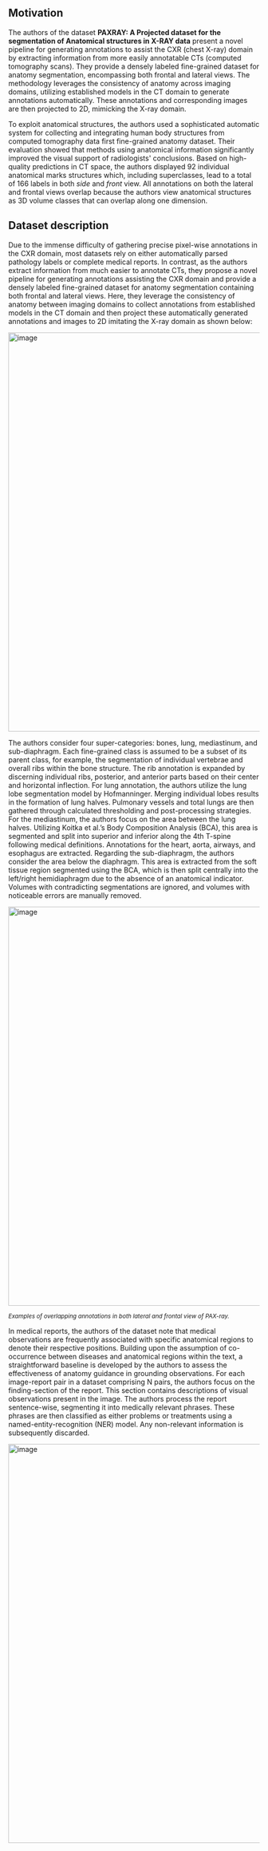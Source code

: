 ## Motivation

The authors of the dataset **PAXRAY: A Projected dataset for the segmentation of Anatomical structures in X-RAY data** present a novel pipeline for generating annotations to assist the CXR (chest X-ray) domain by extracting information from more easily annotatable CTs (computed tomography scans). They provide a densely labeled fine-grained dataset for anatomy segmentation, encompassing both frontal and lateral views. The methodology leverages the consistency of anatomy across imaging domains, utilizing established models in the CT domain to generate annotations automatically. These annotations and corresponding images are then projected to 2D, mimicking the X-ray domain.

To exploit anatomical structures, the authors used a sophisticated automatic system for collecting and integrating human body structures from computed tomography data first fine-grained anatomy dataset. Their evaluation showed that methods using anatomical information significantly improved the visual support of radiologists' conclusions. Based on high-quality predictions in CT space, the authors displayed 92 individual anatomical marks structures which, including superclasses, lead to a total of 166 labels in both _side_ and _front_ view. All annotations on both the lateral and frontal views overlap because the authors view anatomical structures as 3D volume classes that can overlap along one dimension.

## Dataset description

Due to the immense difficulty of gathering precise pixel-wise annotations in the CXR domain, most datasets rely on either automatically parsed pathology labels or complete medical reports. In contrast, as the authors extract information from much easier to annotate CTs, they propose a novel pipeline for generating annotations assisting the CXR domain and provide a densely labeled fine-grained dataset for anatomy segmentation containing both frontal and lateral
views. Here, they leverage the consistency of anatomy between imaging domains to collect annotations from established models in the CT domain and then project these automatically generated annotations and images to 2D imitating the X-ray domain as shown below:

<img src="https://github.com/dataset-ninja/paxray/assets/120389559/e24cf551-321c-4972-ba64-c7c88e1da261" alt="image" width="800">

The authors consider four super-categories: bones, lung, mediastinum, and sub-diaphragm. Each fine-grained class is assumed to be a subset of its parent class, for example, the segmentation of individual vertebrae and overall ribs within the bone structure. The rib annotation is expanded by discerning individual ribs, posterior, and anterior parts based on their center and horizontal inflection.
For lung annotation, the authors utilize the lung lobe segmentation model by Hofmanninger. Merging individual lobes results in the formation of lung halves. Pulmonary vessels and total lungs are then gathered through calculated thresholding and post-processing strategies.
For the mediastinum, the authors focus on the area between the lung halves. Utilizing Koitka et al.’s Body Composition Analysis (BCA), this area is segmented and split into superior and inferior along the 4th T-spine following medical definitions. Annotations for the heart, aorta, airways, and esophagus are extracted.
Regarding the sub-diaphragm, the authors consider the area below the diaphragm. This area is extracted from the soft tissue region segmented using the BCA, which is then split centrally into the left/right hemidiaphragm due to the absence of an anatomical indicator. Volumes with contradicting segmentations are ignored, and volumes with noticeable errors are manually removed.

<img src="https://github.com/dataset-ninja/paxray/assets/120389559/2ece1048-2614-43f2-8e98-ef754e366ca7" alt="image" width="800">

<span style="font-size: smaller; font-style: italic;">Examples of overlapping annotations in both lateral and frontal view of PAX-ray.</span>

In medical reports, the authors of the dataset note that medical observations are frequently associated with specific anatomical regions to denote their respective positions. Building upon the assumption of co-occurrence between diseases and anatomical regions within the text, a straightforward baseline is developed by the authors to assess the effectiveness of anatomy guidance in grounding observations.
For each image-report pair in a dataset comprising N pairs, the authors focus on the finding-section of the report. This section contains descriptions of visual observations present in the image. The authors process the report sentence-wise, segmenting it into medically relevant phrases. These phrases are then classified as either problems or treatments using a named-entity-recognition (NER) model. Any non-relevant information is subsequently discarded.

<img src="https://github.com/dataset-ninja/paxray/assets/120389559/601c2f43-926a-4ef8-9a57-33977cdd30dd" alt="image" width="800">

